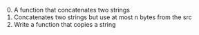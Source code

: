 0. A function that concatenates two strings
1. Concatenates two strings but use at most n bytes from the src
2. Write a function that copies a string
